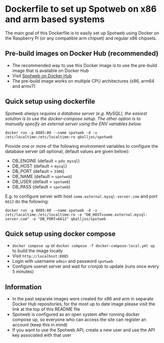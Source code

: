 # Dockerfile to set up Spotweb on x86 and arm based systems

The main goal of this Dockerfile is to easily set up Spotweb using Docker on the Raspberry Pi (or any compatible arm chipset) and regular x86 chipsets.

## Pre-build images on Docker Hub (recommended)

- The recommended way to use this Docker image is to use the pre-build image that is available on Docker Hub
- Visit [Spotweb on Docker Hub](https://hub.docker.com/repository/docker/qballjos/spotweb)
- The pre-build image works on multiple CPU architectures (x86, arm64 and armv7)

## Quick setup using dockerfile

_Spotweb always requires a database server (e.g. MySQL), the easiest solution is to use the docker-compose setup. The other option is to manually specify an external server using the ENV variables below._

`docker run -p 8085:80 --name spotweb -d -v /etc/localtime:/etc/localtime:ro qballjos/spotweb`

Provide one or more of the following environment variables to configure the database server (all optional, default values are given below):

- DB_ENGINE (default = `pdo_mysql`)
- DB_HOST (default = `mysql`)
- DB_PORT (default = `3306`)
- DB_NAME (default = `spotweb`)
- DB_USER (default = `spotweb`)
- DB_PASS (default = `spotweb`)

E.g. to configure server with host `some.external.mysql-server.com` and port `6612` do the following:

`docker run -p 8085:80 --name spotweb -d -v /etc/localtime:/etc/localtime:ro -e "DB_HOST=some.external.mysql-server.com" -e "DB_PORT=6612" qballjos/spotweb`

## Quick setup using docker compose

- `docker compose up` or `docker compose -f docker-compose-local.yml up` to build the image locally
- Visit `http://localhost:8085`
- Login with username `admin` and password `spotweb`
- Configure usenet server and wait for cronjob to update (runs once every 5 minutes)

## Information

- In the past separate images were created for x86 and arm in separate Docker Hub repositories, for the most up to date image please visit the link at the top of this README file
- Spotweb is configured as an open system after running docker compose up, so everyone who can access the site can register an account (keep this in mind)
- If you want to use the Spotweb API, create a new user and use the API key associated with that user
